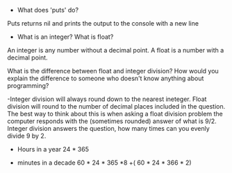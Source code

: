 - What does 'puts' do?

Puts returns nil and prints the output to the console with a new line

- What is an integer? What is float?

An integer is any number without a decimal point. A float is a number with a decimal point.

What is the difference between float and integer division? How would you explain the difference to someone who doesn't know anything about programming?

-Integer division will always round down to the nearest ineteger.  Float division will round to the number of decimal places included in the question.  The best way to think about this is when asking a float division problem the computer responds with the (sometimes rounded) answer of what is 9/2.  Integer division answers the question, how many times can you evenly divide 9 by 2.

- Hours in a year
24 * 365

- minutes in a decade
60 * 24 * 365 *8 +( 60 * 24 * 366 * 2)